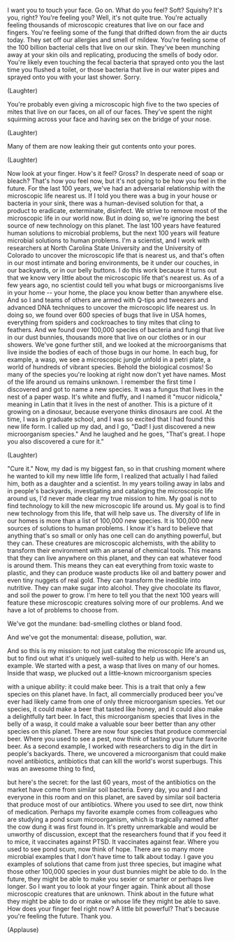 
I want you to touch your face.
Go on.
What do you feel?
Soft? Squishy?
It&#39;s you, right? You&#39;re feeling you?
Well, it&#39;s not quite true.
You&#39;re actually feeling
thousands of microscopic creatures
that live on our face and fingers.
You&#39;re feeling some of the fungi
that drifted down
from the air ducts today.
They set off our allergies
and smell of mildew.
You&#39;re feeling some
of the 100 billion bacterial cells
that live on our skin.
They&#39;ve been munching away
at your skin oils and replicating,
producing the smells of body odor.
You&#39;re likely even touching
the fecal bacteria
that sprayed onto you the last time
you flushed a toilet,
or those bacteria that live
in our water pipes
and sprayed onto you
with your last shower.
Sorry.

(Laughter)

You&#39;re probably even giving
a microscopic high five
to the two species of mites
that live on our faces,
on all of our faces.
They&#39;ve spent the night
squirming across your face
and having sex on the bridge of your nose.

(Laughter)

Many of them are now leaking
their gut contents onto your pores.

(Laughter)

Now look at your finger.
How&#39;s it feel? Gross?
In desperate need of soap or bleach?
That&#39;s how you feel now,
but it&#39;s not going to be
how you feel in the future.
For the last 100 years,
we&#39;ve had an adversarial relationship
with the microscopic life nearest us.
If I told you there was
a bug in your house
or bacteria in your sink,
there was a human-devised
solution for that,
a product to eradicate, exterminate,
disinfect.
We strive to remove most
of the microscopic life in our world now.
But in doing so, we&#39;re ignoring
the best source of new technology
on this planet.
The last 100 years have featured
human solutions to microbial problems,
but the next 100 years will feature
microbial solutions to human problems.
I&#39;m a scientist, and I work
with researchers
at North Carolina State University
and the University of Colorado
to uncover the microscopic
life that is nearest us,
and that&#39;s often in our most intimate
and boring environments,
be it under our couches, in our backyards,
or in our belly buttons.
I do this work because it turns out
that we know very little
about the microscopic life
that&#39;s nearest us.
As of a few years ago,
no scientist could tell you
what bugs or microorganisms
live in your home --
your home, the place you know
better than anywhere else.
And so I and teams of others
are armed with Q-tips and tweezers
and advanced DNA techniques
to uncover the microscopic
life nearest us.
In doing so, we found
over 600 species of bugs
that live in USA homes,
everything from spiders and cockroaches
to tiny mites that cling to feathers.
And we found over 100,000 species
of bacteria and fungi
that live in our dust bunnies,
thousands more that live
on our clothes or in our showers.
We&#39;ve gone further still,
and we looked at the microorganisms
that live inside the bodies
of each of those bugs in our home.
In each bug, for example, a wasp,
we see a microscopic jungle
unfold in a petri plate,
a world of hundreds of vibrant species.
Behold the biological cosmos!
So many of the species
you&#39;re looking at right now
don&#39;t yet have names.
Most of the life around us
remains unknown.
I remember the first time I discovered
and got to name a new species.
It was a fungus that lives
in the nest of a paper wasp.
It&#39;s white and fluffy,
and I named it &quot;mucor nidicola,&quot;
meaning in Latin that it lives
in the nest of another.
This is a picture of it
growing on a dinosaur,
because everyone
thinks dinosaurs are cool.
At the time, I was in graduate school,
and I was so excited
that I had found this new life form.
I called up my dad, and I go,
&quot;Dad! I just discovered
a new microorganism species.&quot;
And he laughed and he goes,
&quot;That&#39;s great. I hope you also
discovered a cure for it.&quot;

(Laughter)

&quot;Cure it.&quot;
Now, my dad is my biggest fan,
so in that crushing moment where he wanted
to kill my new little life form,
I realized that actually I had failed him,
both as a daughter and a scientist.
In my years toiling away in labs
and in people&#39;s backyards,
investigating and cataloging
the microscopic life around us,
I&#39;d never made clear
my true mission to him.
My goal is not to find technology
to kill the new microscopic
life around us.
My goal is to find new technology
from this life, that will help save us.
The diversity of life in our homes is more
than a list of 100,000 new species.
It is 100,000 new sources
of solutions to human problems.
I know it&#39;s hard to believe
that anything that&#39;s so small
or only has one cell
can do anything powerful,
but they can.
These creatures
are microscopic alchemists,
with the ability to transform
their environment
with an arsenal of chemical tools.
This means that they can live
anywhere on this planet,
and they can eat whatever
food is around them.
This means they can eat everything
from toxic waste to plastic,
and they can produce waste products
like oil and battery power
and even tiny nuggets of real gold.
They can transform the inedible
into nutritive.
They can make sugar into alcohol.
They give chocolate its flavor,
and soil the power to grow.
I&#39;m here to tell you
that the next 100 years will feature
these microscopic creatures
solving more of our problems.
And we have a lot of problems
to choose from.

We&#39;ve got the mundane:
bad-smelling clothes or bland food.

And we&#39;ve got the monumental:
disease, pollution, war.

And so this is my mission:
to not just catalog
the microscopic life around us,
but to find out what it&#39;s uniquely
well-suited to help us with.
Here&#39;s an example.
We started with a pest,
a wasp that lives on many of our homes.
Inside that wasp, we plucked out
a little-known microorganism species

with a unique ability:
it could make beer.
This is a trait that only
a few species on this planet have.
In fact, all commercially produced
beer you&#39;ve ever had
likely came from one of only
three microorganism species.
Yet our species, it could make
a beer that tasted like honey,
and it could also make
a delightfully tart beer.
In fact, this microorganism species
that lives in the belly of a wasp,
it could make a valuable sour beer
better than any other species
on this planet.
There are now four species
that produce commercial beer.
Where you used to see a pest,
now think of tasting
your future favorite beer.
As a second example,
I worked with researchers
to dig in the dirt in people&#39;s backyards.
There, we uncovered a microorganism
that could make novel antibiotics,
antibiotics that can kill
the world&#39;s worst superbugs.
This was an awesome thing to find,

but here&#39;s the secret:
for the last 60 years,
most of the antibiotics on the market
have come from similar soil bacteria.
Every day, you and I
and everyone in this room
and on this planet,
are saved by similar soil bacteria
that produce most of our antibiotics.
Where you used to see dirt,
now think of medication.
Perhaps my favorite example
comes from colleagues
who are studying
a pond scum microorganism,
which is tragically named after
the cow dung it was first found in.
It&#39;s pretty unremarkable
and would be unworthy of discussion,
except that the researchers found
that if you feed it to mice,
it vaccinates against PTSD.
It vaccinates against fear.
Where you used to see pond scum,
now think of hope.
There are so many more microbial examples
that I don&#39;t have time
to talk about today.
I gave you examples of solutions
that came from just three species,
but imagine what those other
100,000 species in your dust bunnies
might be able to do.
In the future, they might be able
to make you sexier
or smarter
or perhaps live longer.
So I want you to look
at your finger again.
Think about all those
microscopic creatures
that are unknown.
Think about in the future
what they might be able to do
or make
or whose life they might be able to save.
How does your finger feel right now?
A little bit powerful?
That&#39;s because you&#39;re feeling the future.
Thank you.

(Applause)

